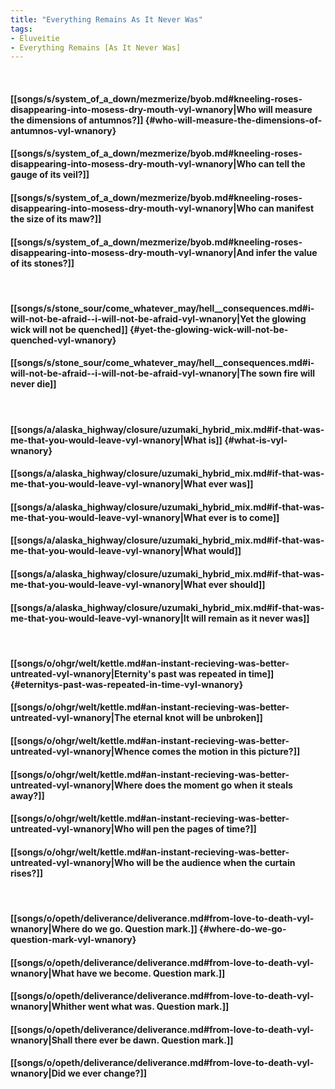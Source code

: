 ```yaml
---
title: "Everything Remains As It Never Was"
tags:
- Eluveitie
- Everything Remains [As It Never Was]
---
```

&nbsp;
#### [[songs/s/system_of_a_down/mezmerize/byob.md#kneeling-roses-disappearing-into-mosess-dry-mouth-vyl-wnanory|Who will measure the dimensions of antumnos?]] {#who-will-measure-the-dimensions-of-antumnos-vyl-wnanory}
#### [[songs/s/system_of_a_down/mezmerize/byob.md#kneeling-roses-disappearing-into-mosess-dry-mouth-vyl-wnanory|Who can tell the gauge of its veil?]]
#### [[songs/s/system_of_a_down/mezmerize/byob.md#kneeling-roses-disappearing-into-mosess-dry-mouth-vyl-wnanory|Who can manifest the size of its maw?]]
#### [[songs/s/system_of_a_down/mezmerize/byob.md#kneeling-roses-disappearing-into-mosess-dry-mouth-vyl-wnanory|And infer the value of its stones?]]
&nbsp;
#### [[songs/s/stone_sour/come_whatever_may/hell__consequences.md#i-will-not-be-afraid--i-will-not-be-afraid-vyl-wnanory|Yet the glowing wick will not be quenched]] {#yet-the-glowing-wick-will-not-be-quenched-vyl-wnanory}
#### [[songs/s/stone_sour/come_whatever_may/hell__consequences.md#i-will-not-be-afraid--i-will-not-be-afraid-vyl-wnanory|The sown fire will never die]]
&nbsp;
#### [[songs/a/alaska_highway/closure/uzumaki_hybrid_mix.md#if-that-was-me-that-you-would-leave-vyl-wnanory|What is]] {#what-is-vyl-wnanory}
#### [[songs/a/alaska_highway/closure/uzumaki_hybrid_mix.md#if-that-was-me-that-you-would-leave-vyl-wnanory|What ever was]]
#### [[songs/a/alaska_highway/closure/uzumaki_hybrid_mix.md#if-that-was-me-that-you-would-leave-vyl-wnanory|What ever is to come]]
#### [[songs/a/alaska_highway/closure/uzumaki_hybrid_mix.md#if-that-was-me-that-you-would-leave-vyl-wnanory|What would]]
#### [[songs/a/alaska_highway/closure/uzumaki_hybrid_mix.md#if-that-was-me-that-you-would-leave-vyl-wnanory|What ever should]]
#### [[songs/a/alaska_highway/closure/uzumaki_hybrid_mix.md#if-that-was-me-that-you-would-leave-vyl-wnanory|It will remain as it never was]]
&nbsp;
#### [[songs/o/ohgr/welt/kettle.md#an-instant-recieving-was-better-untreated-vyl-wnanory|Eternity's past was repeated in time]] {#eternitys-past-was-repeated-in-time-vyl-wnanory}
#### [[songs/o/ohgr/welt/kettle.md#an-instant-recieving-was-better-untreated-vyl-wnanory|The eternal knot will be unbroken]]
#### [[songs/o/ohgr/welt/kettle.md#an-instant-recieving-was-better-untreated-vyl-wnanory|Whence comes the motion in this picture?]]
#### [[songs/o/ohgr/welt/kettle.md#an-instant-recieving-was-better-untreated-vyl-wnanory|Where does the moment go when it steals away?]]
#### [[songs/o/ohgr/welt/kettle.md#an-instant-recieving-was-better-untreated-vyl-wnanory|Who will pen the pages of time?]]
#### [[songs/o/ohgr/welt/kettle.md#an-instant-recieving-was-better-untreated-vyl-wnanory|Who will be the audience when the curtain rises?]]
&nbsp;
#### [[songs/o/opeth/deliverance/deliverance.md#from-love-to-death-vyl-wnanory|Where do we go. Question mark.]] {#where-do-we-go-question-mark-vyl-wnanory}
#### [[songs/o/opeth/deliverance/deliverance.md#from-love-to-death-vyl-wnanory|What have we become. Question mark.]]
#### [[songs/o/opeth/deliverance/deliverance.md#from-love-to-death-vyl-wnanory|Whither went what was. Question mark.]]
#### [[songs/o/opeth/deliverance/deliverance.md#from-love-to-death-vyl-wnanory|Shall there ever be dawn. Question mark.]]
#### [[songs/o/opeth/deliverance/deliverance.md#from-love-to-death-vyl-wnanory|Did we ever change?]]
